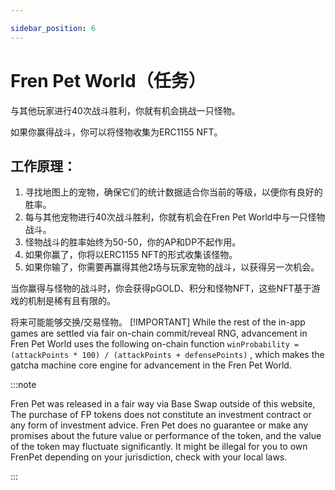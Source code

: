 ```yaml
---

sidebar_position: 6
---
```


# Fren Pet World（任务）

与其他玩家进行40次战斗胜利，你就有机会挑战一只怪物。

如果你赢得战斗，你可以将怪物收集为ERC1155 NFT。


## 工作原理：


1. 寻找地图上的宠物，确保它们的统计数据适合你当前的等级，以便你有良好的胜率。
1. 每与其他宠物进行40次战斗胜利，你就有机会在Fren Pet World中与一只怪物战斗。
1. 怪物战斗的胜率始终为50-50，你的AP和DP不起作用。
1. 如果你赢了，你将以ERC1155 NFT的形式收集该怪物。
1. 如果你输了，你需要再赢得其他2场与玩家宠物的战斗，以获得另一次机会。



当你赢得与怪物的战斗时，你会获得pGOLD、积分和怪物NFT，这些NFT基于游戏的机制是稀有且有限的。

将来可能能够交换/交易怪物。
[!IMPORTANT]
While the rest of the in-app games are settled via fair on-chain commit/reveal RNG, advancement in Fren Pet World uses the following on-chain function `winProbability = (attackPoints * 100) / (attackPoints + defensePoints)` , which makes the gatcha machine core engine for advancement in the Fren Pet World.

:::note

Fren Pet was released in a fair way via Base Swap outside of this website, The purchase of FP tokens does not constitute an investment contract or any form of investment advice. Fren Pet does no guarantee or make any promises about the future value or performance of the token, and the value of the token may fluctuate significantly. It might be illegal for you to own FrenPet depending on your jurisdiction, check with your local laws.

:::
